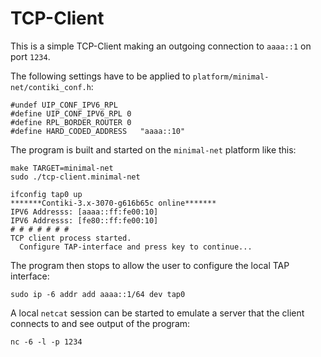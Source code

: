 TCP-Client
===========

This is a simple TCP-Client making an outgoing connection to `aaaa::1` on port `1234`.

The following settings have to be applied to `platform/minimal-net/contiki_conf.h`:

```
#undef UIP_CONF_IPV6_RPL
#define UIP_CONF_IPV6_RPL 0
#define RPL_BORDER_ROUTER 0
#define HARD_CODED_ADDRESS   "aaaa::10"
```


The program is built and started on the `minimal-net` platform like this:

```
make TARGET=minimal-net
sudo ./tcp-client.minimal-net

ifconfig tap0 up
*******Contiki-3.x-3070-g616b65c online*******
IPV6 Addresss: [aaaa::ff:fe00:10]
IPV6 Addresss: [fe80::ff:fe00:10]
# # # # # # #
TCP client process started. 
  Configure TAP-interface and press key to continue... 

```
  
The program then stops to allow the user to configure the local TAP interface:

    sudo ip -6 addr add aaaa::1/64 dev tap0

A local `netcat` session can be started to emulate a server that the client connects to and see output of the program:

    nc -6 -l -p 1234
